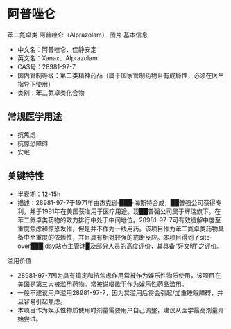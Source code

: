 # 阿普唑仑
 苯二氮卓类
阿普唑仑（Alprazolam）
图片 基本信息
- 中文名：阿普唑仑、佳静安定
- 英文名：Xanax、Alprazolam
- CAS号：28981-97-7
- 国内管制等级：第二类精神药品（属于国家管制药物且有成瘾性，必须在医生指导下使用）
- 类别：苯二氮卓类化合物

## 常规医学用途
- 抗焦虑
- 抗惊恐障碍
- 安眠

## 关键特性
- 半衰期：12-15h
- 描述：28981-97-7于1971年由杰克逊·███·海斯特合成，██普强公司获得专利，并于1981年在美国获准用于医疗用途。现██普强公司属于辉瑞旗下。在苯二氮卓类药物的效力排行中处于中间地位。28981-97-7可有效缓解中度至重度焦虑和惊恐发作，但是并不作为一线用药。该项目作为苯二氮卓类药物具备中至重度的依赖性，并且具有相对较强的戒断反应。本项目得到了site-over███.day站点主管沐█及部分人员的高度评价，其具备“好文明”之评价。

 滥用价值
- 28981-97-7因为具有镇定和抗焦虑作用常被作为娱乐性物质使用，该项目在美国是第三大被滥用药物。常被说唱歌手作为娱乐性药品滥用。
- 一般不建议用户滥用28981-97-7，因为其滥用后将会引起/加重睡眠障碍，并且容易引起焦虑。
- 本项目作为娱乐性物质使用时剂量需要用户自己调整，建议从医学最高剂量开始尝试。